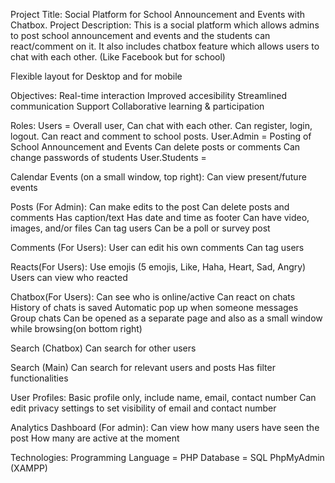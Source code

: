 Project Title: Social Platform for School Announcement and Events with Chatbox.
Project Description: This is a social platform which allows admins to post school announcement and events and the students can react/comment on it. It also includes chatbox feature which allows users to chat with each other. (Like Facebook but for school)

Flexible layout for Desktop and for mobile

Objectives:
    Real-time interaction
    Improved accesibility
    Streamlined communication
    Support Collaborative learning & participation

Roles:
    Users = Overall user, 
        Can chat with each other.
        Can register, login, logout.
        Can react and comment to school posts.
    User.Admin = Posting of School Announcement and Events
        Can delete posts or comments
        Can change passwords of students
    User.Students = 

Calendar Events (on a small window, top right):
    Can view present/future events

Posts (For Admin):
    Can make edits to the post
    Can delete posts and comments
    Has caption/text
    Has date and time as footer
    Can have video, images, and/or files
    Can tag users
    Can be a poll or survey post

Comments (For Users):
    User can edit his own comments
    Can tag users

Reacts(For Users):
    Use emojis (5 emojis, Like, Haha, Heart, Sad, Angry)
    Users can view who reacted

Chatbox(For Users):
    Can see who is online/active
    Can react on chats
    History of chats is saved
    Automatic pop up when someone messages
    Group chats
    Can be opened as a separate page and also as a small window while browsing(on bottom right)

Search (Chatbox)
    Can search for other users

Search (Main)
    Can search for relevant users and posts
    Has filter functionalities

User Profiles:
    Basic profile only, include name, email, contact number
    Can edit privacy settings to set visibility of email and contact number

Analytics Dashboard (For admin):
    Can view how many users have seen the post
    How many are active at the moment

Technologies:
    Programming Language = PHP
    Database = SQL PhpMyAdmin (XAMPP)


